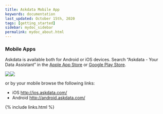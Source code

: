 ```yaml
---
title: Askdata Mobile App
keywords: documentation
last_updated: October 15th, 2020
tags: [getting_started]
sidebar: mydoc_sidebar
permalink: mydoc_about.html
---
```


### Mobile Apps

Askdata is available both for Android or iOS devices. Search “Askdata - Your Data Assistant” in the [Apple App Store](http://ios.askdata.com/) or [Google Play Store](http://android.askdata.com/).  


![](https://uploads-ssl.webflow.com/5dff758010bfa7356f98e395/5f589d326ef315cfa73808db_AZdb82-3jBdtcZsNwWeE2LfhUcJucEoSJ_8d8N-hVZIEmv8iwPHF3vqXnIHYPr91M2Gte4JEjaguhig0JN0aJ7Og7CCZ41ZTxY0v-eWRAbppNRYpcKJhWbeL78S2hzO1TGGiPAdW.jpeg)![](https://uploads-ssl.webflow.com/5dff758010bfa7356f98e395/5f589d322e38387d9ece8b27_r_vLj8EE6dUb9hfwG8SF-WmbQw6WC3WGUg0B3-dryfnHXu1TmWkWPKBTWisHBrEJGAwzSGWWxGef5bLKDMTcupUKb1z9txgLqW2PYxTiC8SoimsVQMYaTEoUCZD1V84RE5ptDH1k.jpeg)  


or by your mobile browse the following links:

  
* iOS <http://ios.askdata.com/>
* Android <http://android.askdata.com/>

{% include links.html %}

    